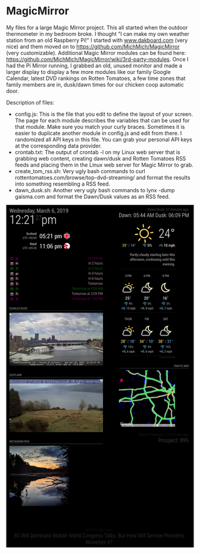 # MagicMirror
My files for a large Magic Mirror project. This all started when the outdoor thermometer in my bedroom broke. I thought "I can make my own weather station from an old Raspberry Pi!" I started with www.dakboard.com (very nice) and them moved on to https://github.com/MichMich/MagicMirror (very customizable). Additional Magic Mirror modules can be found here: https://github.com/MichMich/MagicMirror/wiki/3rd-party-modules. Once I had the Pi Mirror running, I grabbed an old, unused monitor and made a larger display to display a few more modules like our family Google Calendar, latest DVD rankings on Rotten Tomatoes, a few time zones that family members are in, dusk/dawn times for our chicken coop automatic door.

Description of files:<br>
<ul>
<li>config.js: This is the file that you edit to define the layout of your screen. The page for each module describes the variables that can be used for that module. Make sure you match your curly braces. Sometimes it is easier to duplicate another module in config.js and edit from there. I randomized all API keys in this file. You can grab your personal API keys at the corresponding data provider.</li>
<li>crontab.txt: The output of crontab -l on my Linux web server that is grabbing web content, creating dawn/dusk and Rotten Tomatoes RSS feeds and placing them in the Linux web server for Magic Mirror to grab.</li>
<li>create_tom_rss.sh: Very ugly bash commands to curl rottentomatoes.com/browse/top-dvd-streaming/ and format the results into something resembling a RSS feed.</li>
<li>dawn_dusk.sh: Another very ugly bash commands to lynx -dump gaisma.com and format the Dawn/Dusk values as an RSS feed.</li>
</ul>
<img src="Monitor_Screenv2.png" alt="Monitor Screen">
